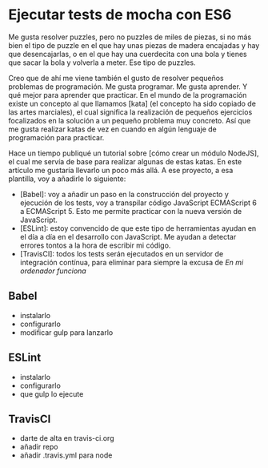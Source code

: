 # Ejecutar tests de mocha con ES6

Me gusta resolver puzzles, pero no puzzles de miles de piezas, si no más bien el
tipo de puzzle en el que hay unas piezas de madera encajadas y hay que desencajarlas,
o en el que hay una cuerdecita con una bola y tienes que sacar la bola y volverla
a meter. Ese tipo de puzzles.

Creo que de ahí me viene también el gusto de resolver pequeños problemas de
programación. Me gusta programar. Me gusta aprender. Y qué mejor para aprender
que practicar. En el mundo de la programación existe un concepto al que llamamos
[kata] (el concepto ha sido copiado de las artes marciales), el cual significa
la realización de pequeños ejercicios focalizados en la solución a un pequeño
problema muy concreto. Así que me gusta realizar katas de vez en cuando en algún
lenguaje de programación para practicar.

<!-- more -->

Hace un tiempo publiqué un tutorial sobre [cómo crear un módulo NodeJS], el cual
me servía de base para realizar algunas de estas katas. En este artículo me
gustaría llevarlo un poco más allá. A ese proyecto, a esa plantilla, voy a
añadirle lo siguiente:

- [Babel]: voy a añadir un paso en la construcción del proyecto y ejecución de los
tests, voy a transpilar código JavaScript ECMAScript 6 a ECMAScript 5. Esto me
permite practicar con la nueva versión de JavaScript.
- [ESLint]: estoy convencido de que este tipo de herramientas ayudan en el día a
día en el desarrollo con JavaScript. Me ayudan a detectar errores tontos a la
hora de escribir mi código.
- [TravisCI]: todos los tests serán ejecutados en un servidor de integración
contínua, para eliminar para siempre la excusa de *En mi ordenador funciona*

## Babel

- instalarlo
- configurarlo
- modificar gulp para lanzarlo

## ESLint

- instalarlo
- configurarlo
- que gulp lo ejecute

## TravisCI

- darte de alta en travis-ci.org
- añadir repo
- añadir .travis.yml para node

